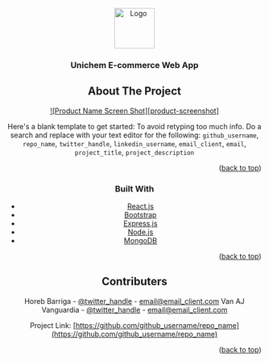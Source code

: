 <div id="top"></div>

<!-- PROJECT LOGO -->
<br />
<div align="center">
  <a href="https://github.com/vn-aj-vngrd/unichem-ecommerce/tree/master">
    <img src="images/logo.png" alt="Logo" width="80" height="80">
  </a>

<h3 align="center">Unichem E-commerce Web App</h3>


<!-- ABOUT THE PROJECT -->
## About The Project

[![Product Name Screen Shot][product-screenshot]](https://example.com)

Here's a blank template to get started: To avoid retyping too much info. Do a search and replace with your text editor for the following: `github_username`, `repo_name`, `twitter_handle`, `linkedin_username`, `email_client`, `email`, `project_title`, `project_description`

<p align="right">(<a href="#top">back to top</a>)</p>

### Built With

* [React.js](https://reactjs.org/)
* [Bootstrap](https://getbootstrap.com)
* [Express.js](https://expressjs.com/)
* [Node.js](https://nodejs.org/en/)
* [MongoDB](https://www.mongodb.com/)

<p align="right">(<a href="#top">back to top</a>)</p>

<!-- Contributers -->
## Contributers

Horeb Barriga  - [@twitter_handle](https://twitter.com/twitter_handle) - email@email_client.com
Van AJ Vanguardia  - [@twitter_handle](https://twitter.com/twitter_handle) - email@email_client.com

Project Link: [https://github.com/github_username/repo_name](https://github.com/github_username/repo_name)

<p align="right">(<a href="#top">back to top</a>)</p>
